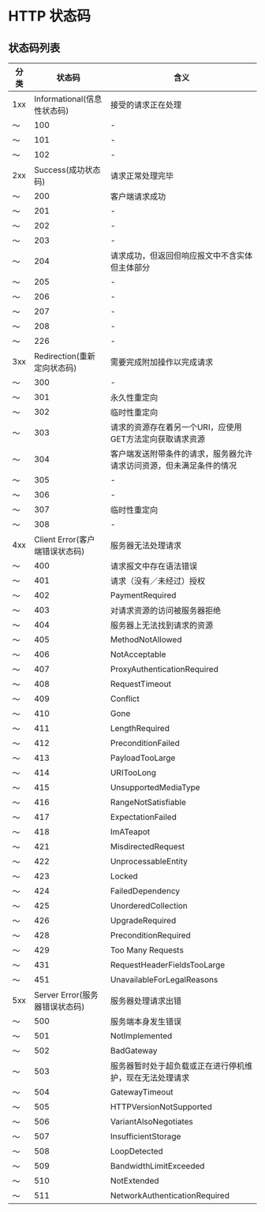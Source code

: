 # HTTP 状态码

## 状态码列表

分类  | 状态码                    | 含义
--- | ---------------------- | ----------------------------------
1xx | Informational(信息性状态码)  | 接受的请求正在处理
～   | 100                    | -
～   | 101                    | -
～   | 102                    | -
2xx | Success(成功状态码)         | 请求正常处理完毕
～   | 200                    | 客户端请求成功
～   | 201                    | -
～   | 202                    | -
～   | 203                    | -
～   | 204                    | 请求成功，但返回但响应报文中不含实体但主体部分
～   | 205                    | -
～   | 206                    | -
～   | 207                    | -
～   | 208                    | -
～   | 226                    | -
3xx | Redirection(重新定向状态码)   | 需要完成附加操作以完成请求
～   | 300                    | -
～   | 301                    | 永久性重定向
～   | 302                    | 临时性重定向
～   | 303                    | 请求的资源存在着另一个URI，应使用GET方法定向获取请求资源
～   | 304                    | 客户端发送附带条件的请求，服务器允许请求访问资源，但未满足条件的情况
～   | 305                    | -
～   | 306                    | -
～   | 307                    | 临时性重定向
～   | 308                    | -
4xx | Client Error(客户端错误状态码) | 服务器无法处理请求
～   | 400                    | 请求报文中存在语法错误
～   | 401                    | 请求（没有／未经过）授权
～   | 402                    | PaymentRequired
～   | 403                    | 对请求资源的访问被服务器拒绝
～   | 404                    | 服务器上无法找到请求的资源
～   | 405                    | MethodNotAllowed
～   | 406                    | NotAcceptable
～   | 407                    | ProxyAuthenticationRequired
～   | 408                    | RequestTimeout
～   | 409                    | Conflict
～   | 410                    | Gone
～   | 411                    | LengthRequired
～   | 412                    | PreconditionFailed
～   | 413                    | PayloadTooLarge
～   | 414                    | URITooLong
～   | 415                    | UnsupportedMediaType
～   | 416                    | RangeNotSatisfiable
～   | 417                    | ExpectationFailed
～   | 418                    | ImATeapot
～   | 421                    | MisdirectedRequest
～   | 422                    | UnprocessableEntity
～   | 423                    | Locked
～   | 424                    | FailedDependency
～   | 425                    | UnorderedCollection
～   | 426                    | UpgradeRequired
～   | 428                    | PreconditionRequired
～   | 429                    | Too Many Requests
～   | 431                    | RequestHeaderFieldsTooLarge
～   | 451                    | UnavailableForLegalReasons
5xx | Server Error(服务器错误状态码) | 服务器处理请求出错
～   | 500                    | 服务端本身发生错误
～   | 501                    | NotImplemented
～   | 502                    | BadGateway
～   | 503                    | 服务器暂时处于超负载或正在进行停机维护，现在无法处理请求
～   | 504                    | GatewayTimeout
～   | 505                    | HTTPVersionNotSupported
～   | 506                    | VariantAlsoNegotiates
～   | 507                    | InsufficientStorage
～   | 508                    | LoopDetected
～   | 509                    | BandwidthLimitExceeded
～   | 510                    | NotExtended
～   | 511                    | NetworkAuthenticationRequired
